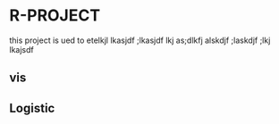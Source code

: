 # R-PROJECT
this project is ued to etelkjl lkasjdf ;lkasjdf lkj as;dlkfj alskdjf ;laskdjf ;lkj lkajsdf 

## vis

## Logistic



